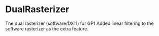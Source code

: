 # DualRasterizer
The dual rasterizer (software/DX11) for GP1
Added linear filtering to the software rasterizer as the extra feature. 
